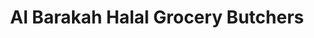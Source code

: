 ---
title: "Al Barakah Halal Grocery Butchers"
url: /boston/al-barakah-halal-grocery-butchers/
shop: butcher
---